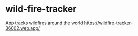 # wild-fire-tracker

App tracks wildfires around the world
https://wildfire-tracker-36002.web.app/


